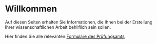 # Willkommen

Auf diesen Seiten erhalten Sie Informationen, die Ihnen bei der Erstellung Ihrer wissenschaftlichen Arbeit behilflich sein sollen.

Hier finden Sie alle relevanten [Formulare des Prüfungsamts](https://www.hdm-stuttgart.de/intranet/studierende/pruefungsverwaltung/informationen_antraege)

